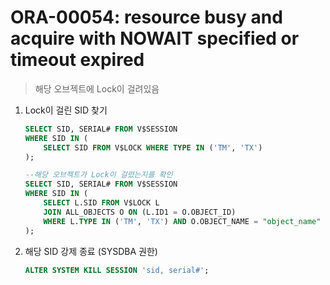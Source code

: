 ORA-00054: resource busy and acquire with NOWAIT specified or timeout expired
===
>해당 오브젝트에 Lock이 걸려있음

1. Lock이 걸린 SID 찾기
    ```sql
    SELECT SID, SERIAL# FROM V$SESSION
    WHERE SID IN (
        SELECT SID FROM V$LOCK WHERE TYPE IN ('TM', 'TX')
    );

    --해당 오브젝트가 Lock이 걸렸는지를 확인
    SELECT SID, SERIAL# FROM V$SESSION
    WHERE SID IN (
        SELECT L.SID FROM V$LOCK L
        JOIN ALL_OBJECTS O ON (L.ID1 = O.OBJECT_ID)
        WHERE L.TYPE IN ('TM', 'TX') AND O.OBJECT_NAME = "object_name"
    );
    ```

1. 해당 SID 강제 종료 (SYSDBA 권한)
    ```sql
    ALTER SYSTEM KILL SESSION 'sid, serial#';
    ```
